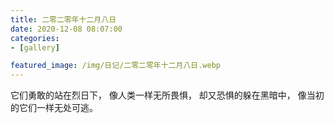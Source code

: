 ```yaml
---
title: 二零二零年十二月八日
date: 2020-12-08 08:07:00
categories:
- [gallery]

featured_image: /img/日记/二零二零年十二月八日.webp
---
```


它们勇敢的站在烈日下， 像人类一样无所畏惧， 却又恐惧的躲在黑暗中， 像当初的它们一样无处可逃。
